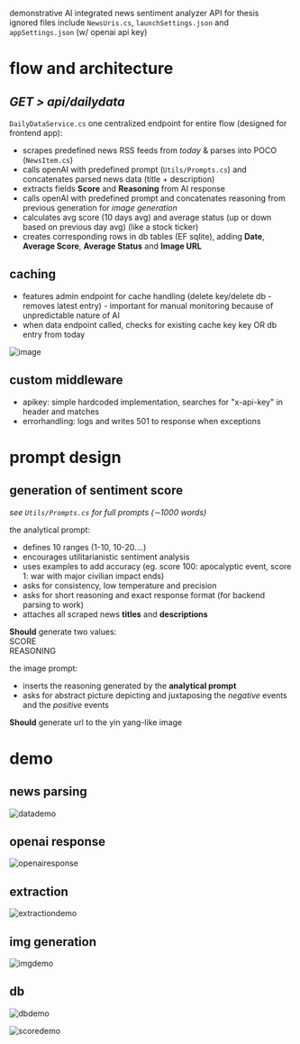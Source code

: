 demonstrative AI integrated news sentiment analyzer API for thesis\
ignored files include `NewsUris.cs`, `launchSettings.json` and `appSettings.json` (w/ openai api key)

# flow and architecture
## _GET > api/dailydata_
`DailyDataService.cs`
one centralized endpoint for entire flow (designed for frontend app):

- scrapes predefined news RSS feeds from _today_ & parses into POCO (`NewsItem.cs`)
- calls openAI with predefined prompt (`Utils/Prompts.cs`) and concatenates parsed news data (title + description)
- extracts fields **Score** and **Reasoning** from AI response
- calls openAI with predefined prompt and concatenates reasoning from previous generation for _image generation_
- calculates avg score (10 days avg) and average status (up or down based on previous day avg) (like a stock ticker)
- creates corresponding rows in db tables (EF sqlite), adding **Date**, **Average Score**, **Average Status** and **Image URL**

## caching
- features admin endpoint for cache handling (delete key/delete db - removes latest entry) - important for manual monitoring because of unpredictable nature of AI
- when data endpoint called, checks for existing cache key key OR db entry from today

![image](https://github.com/user-attachments/assets/7a1666a7-ebe0-4d77-8b8a-ce0827c57f84)


## custom middleware
- apikey: simple hardcoded implementation, searches for "x-api-key" in header and matches
- errorhandling: logs and writes 501 to response when exceptions

# prompt design
## generation of sentiment score
_see `Utils/Prompts.cs` for full prompts (∼1000 words)_

the analytical prompt:
- defines 10 ranges (1-10, 10-20....)
- encourages utilitarianistic sentiment analysis
- uses examples to add accuracy (eg. score 100: apocalyptic event, score 1: war with major civilian impact ends)
- asks for consistency, low temperature and precision
- asks for short reasoning and exact response format (for backend parsing to work)
- attaches all scraped news **titles** and **descriptions**

**Should** generate two values:\
  SCORE\
  REASONING

the image prompt:
- inserts the reasoning generated by the **analytical prompt**
- asks for abstract picture depicting and juxtaposing the _negative_ events and the _positive_ events

**Should** generate url to the yin yang-like image

# demo
## news parsing
![datademo](https://github.com/user-attachments/assets/c7ff7add-294a-4ac1-925f-0a6779010d21)

## openai response
![openairesponse](https://github.com/user-attachments/assets/dc62a619-2cfb-4f29-9376-a7f505988d43)

## extraction
![extractiondemo](https://github.com/user-attachments/assets/4156ca5e-ee1b-470c-98d6-75d6ff41ef01)

## img generation
![imgdemo](https://github.com/user-attachments/assets/512f0149-97b0-4ae9-8748-ad93e65594d2)

## db
![dbdemo](https://github.com/user-attachments/assets/d4c4c264-b31d-4a72-93b3-4b3e0332c457)

![scoredemo](https://github.com/user-attachments/assets/967c7a71-f864-41c8-8266-282a2e416ff0)



